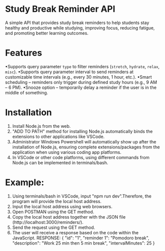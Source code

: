 # Study Break Reminder API

   A simple API that provides study break reminders to help students stay healthy and productive while studying, improving focus, reducing fatigue, and promoting better learning outcomes.

# Features
   •Supports query parameter `type` to filter reminders (`stretch`, `hydrate`, `relax`, `misc`).
   •Supports query parameter interval to send reminders at customizable time intervals (e.g., every 30 minutes, 1 hour, etc.).
   •Smart scheduling – reminders only trigger during defined study hours (e.g., 9 AM – 6 PM).
   •Snooze option – temporarily delay a reminder if the user is in the middle of something.

# Installation
   1. Install Node.js from the web.
   2. "ADD TO PATH" method for installing Node.js automatically binds the extensions to other applications like VSCode.
   3. Administrator Windows Powershell will automatically show up after the installation of Node.js, ensuring complete extensions/packages from the application          when using various coding app platforms.
   4. In VSCode or other code platforms, using different commands from Node.js can be implemented in terminals/bash.

# Example:
   1. Using terminals/bash in VSCode, input "npm run dev".Therefore, the program will provide the local host address.
   2. Input the local host address using web browsers.
   3. Open POSTMAN using the GET method.
   4. Copy the local host address together with the JSON file (http://localhost:3000/reminders/<id>).
   5. Send the request using the GET method.
   6. The user will receive a response based on the code within the JavaScript.
   RESPONSE:
        {
    "id": "1",
    "reminder 1": "Pomodoro break",
    "description": "Work 25 min then 5 min break",
    "intervalMinutes": 25
  }
   
   
   
    



